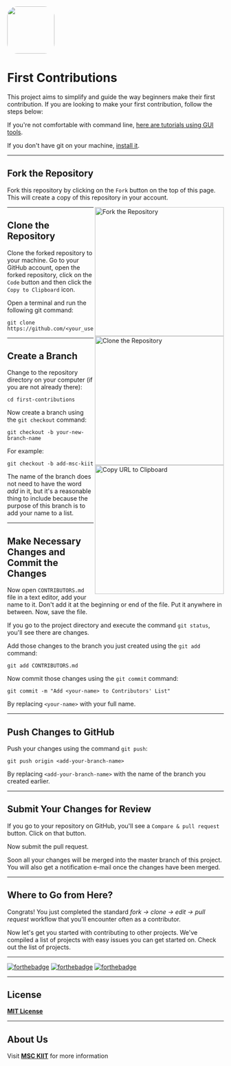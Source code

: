 <img src="https://github.com/MSCKIIT/first-contributions/.github/assets/README/logo.png" width="110px" style="border-radius : 21%">

# First Contributions

This project aims to simplify and guide the way beginners make their first contribution. If you are looking to make your first contribution, follow the steps below:

If you're not comfortable with command line, [here are tutorials using GUI tools](tutorials-using-other-tools).

If you don't have git on your machine, [install it](https://help.github.com/articles/set-up-git).

---

## Fork the Repository

Fork this repository by clicking on the `Fork` button on the top of this page. This will create a copy of this repository in your account.

<img align="right" width="300" src="https://github.com/MSCKIIT/first-contributions/.github/assets/README/fork.png" alt="Fork the Repository"/>

---

## Clone the Repository

Clone the forked repository to your machine. Go to your GitHub account, open the forked repository, click on the `Code` button and then click the `Copy to Clipboard` icon.

<img align="right" width="300" src="https://github.com/MSCKIIT/first-contributions/.github/assets/README/clone.png" alt="Clone the Repository"/>

Open a terminal and run the following git command:

```
git clone https://github.com/<your_username>/MSCxHacktoberfest.git
```

<img align="right" width="300" src="https://github.com/MSCKIIT/first-contributions/.github/assets/README/copy-url.png" alt="Copy URL to Clipboard"/>

---

## Create a Branch

Change to the repository directory on your computer (if you are not already there):

```
cd first-contributions
```

Now create a branch using the `git checkout` command:

```
git checkout -b your-new-branch-name
```

For example:

```
git checkout -b add-msc-kiit
```

The name of the branch does not need to have the word _add_ in it, but it's a reasonable thing to include because the purpose of this branch is to add your name to a list.

---

## Make Necessary Changes and Commit the Changes

Now open `CONTRIBUTORS.md` file in a text editor, add your name to it. Don't add it at the beginning or end of the file. Put it anywhere in between. Now, save the file.

If you go to the project directory and execute the command `git status`, you'll see there are changes.

Add those changes to the branch you just created using the `git add` command:

```
git add CONTRIBUTORS.md
```

Now commit those changes using the `git commit` command:

```
git commit -m "Add <your-name> to Contributors' List"
```

By replacing `<your-name>` with your full name.

---

## Push Changes to GitHub

Push your changes using the command `git push`:

```
git push origin <add-your-branch-name>
```

By replacing `<add-your-branch-name>` with the name of the branch you created earlier.

---

## Submit Your Changes for Review

If you go to your repository on GitHub, you'll see a `Compare & pull request` button. Click on that button.

Now submit the pull request.

Soon all your changes will be merged into the master branch of this project. You will also get a notification e-mail once the changes have been merged.

---

## Where to Go from Here?

Congrats! You just completed the standard _fork -> clone -> edit -> pull request_ workflow that you'll encounter often as a contributor.

Now let's get you started with contributing to other projects. We've compiled a list of projects with easy issues you can get started on. Check out the list of projects.

---

[![forthebadge](https://forthebadge.com/images/badges/open-source.svg)](https://forthebadge.com)
[![forthebadge](https://forthebadge.com/images/badges/cc-0.svg)](https://forthebadge.com)
[![forthebadge](https://forthebadge.com/images/badges/built-with-love.svg)](https://forthebadge.com)

---

## License

**[MIT License](https://github.com/MSCKIIT/first-contributions/blob/main/LICENSE "MSC First Contributions License")**

---
   
## About Us
   
Visit **[MSC KIIT](https://www.instagram.com/msckiit/ "Instagram")** for more information
